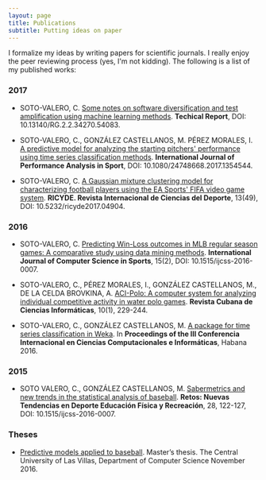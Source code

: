 ```yaml
---
layout: page
title: Publications
subtitle: Putting ideas on paper
---
```


I formalize my ideas by writing papers for scientific journals. I really enjoy the peer reviewing process (yes, I'm not kidding). The following is a list of my published works:

### 2017

* SOTO-VALERO, C. [Some notes on software diversification and test amplification using machine learning methods](https://www.researchgate.net/publication/319965050_Some_notes_on_software_diversification_and_test_amplification_using_machine_learning_methods). **Techical Report**, DOI: 10.13140/RG.2.2.34270.54083.

* SOTO-VALERO, C., GONZÁLEZ CASTELLANOS, M. PÉREZ MORALES, I. [A predictive model for analyzing the starting pitchers' performance using time series classification methods](https://www.researchgate.net/publication/318834125_A_predictive_model_for_analysing_the_starting_pitchers'_performance_using_time_series_classification_methods). **International Journal of Performance Analysis in Sport**, DOI: 10.1080/24748668.2017.1354544. 

* SOTO-VALERO, C. [A Gaussian mixture clustering model for characterizing football players using the EA Sports' FIFA video game system](https://www.researchgate.net/publication/315812505_A_Gaussian_mixture_clustering_model_for_characterizing_football_players_using_the_EA_Sports'_FIFA_video_game_system). **RICYDE. Revista Internacional de Ciencias del Deporte**, 13(49), DOI: 10.5232/ricyde2017.04904. 

### 2016

* SOTO-VALERO, C. [Predicting Win-Loss outcomes in MLB regular season games: A comparative study using data mining methods](https://www.researchgate.net/publication/311862823_Predicting_Win-Loss_outcomes_in_MLB_regular_season_games_-_A_comparative_study_using_data_mining_methods). **International Journal of Computer Science in Sports**, 15(2), DOI: 10.1515/ijcss-2016-0007. 

* SOTO-VALERO, C., PÉREZ MORALES, I., GONZÁLEZ CASTELLANOS, M., DE LA CELDA BROVKINA, A. [ACI-Polo: A computer system for analyzing individual competitive activity in water polo games](https://www.researchgate.net/publication/290379748_ACI-Polo_Sistema_computacional_para_el_analisis_de_la_actividad_competitiva_individual_en_juegos_de_polo_acuatico). **Revista Cubana de Ciencias Informáticas**, 10(1), 229-244. 

* SOTO-VALERO, C., GONZÁLEZ CASTELLANOS, M. [A package for time series classification in Weka](https://www.researchgate.net/publication/290379731_Paquete_para_la_clasificacion_de_series_temporales_en_Weka). In **Proceedings of the III Conferencia Internacional en Ciencias Computacionales e Informáticas**, Habana 2016.

### 2015

* SOTO VALERO, C., GONZÁLEZ CASTELLANOS, M. [Sabermetrics and new trends in the statistical analysis of baseball](https://www.researchgate.net/publication/273952861_Sabermetria_y_nuevas_tendencias_en_el_analisis_estadistico_del_juego_de_beisbol). **Retos: Nuevas Tendencias en Deporte Educación Física y Recreación**, 28, 122-127, DOI: 10.1515/ijcss-2016-0007.

### Theses
* [Predictive models applied to baseball](https://www.researchgate.net/publication/312084388_Modelos_predictivos_con_aplicacion_en_el_beisbol).
  Master’s thesis.
  The Central University of Las Villas, Department of Computer Science
  November 2016.
